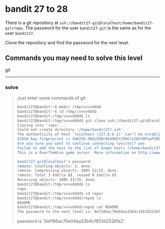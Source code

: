 # bandit 27 to 28

There is a git repository at `ssh://bandit27-git@localhost/home/bandit27-git/repo`. The password for the user `bandit27-git` is the same as for the user `bandit27`.

Clone the repository and find the password for the next level.

## Commands you may need to solve this level

git

---

### solve

> Just enter some commands of git.
>
> ```bash
> bandit27@bandit:~$ mkdir /tmp/vvvvdddd
> bandit27@bandit:~$ cd /tmp//vvvvdddd
> bandit27@bandit:/tmp/vvvvdddd$ ls
> bandit27@bandit:/tmp/vvvvdddd$ git clone ssh://bandit27-git@localhost/home/bandit27-git/repo
> Cloning into 'repo'...
> Could not create directory '/home/bandit27/.ssh'.
> The authenticity of host 'localhost (127.0.0.1)' can't be established.
> ECDSA key fingerprint is SHA256:98UL0ZWr85496EtCRkKlo20X3OPnyPSB5tB5RPbhczc.
> Are you sure you want to continue connecting (yes/no)? yes
> Failed to add the host to the list of known hosts (/home/bandit27/.ssh/known_hosts).
> This is a OverTheWire game server. More information on http://www.overthewire.org/wargames
> 
> bandit27-git@localhost's password: 
> remote: Counting objects: 3, done.
> remote: Compressing objects: 100% (2/2), done.
> remote: Total 3 (delta 0), reused 0 (delta 0)
> Receiving objects: 100% (3/3), done.
> bandit27@bandit:/tmp/vvvvdddd$ ls
> repo
> bandit27@bandit:/tmp/vvvvdddd$ cd repo/
> bandit27@bandit:/tmp/vvvvdddd/repo$ ls
> README
> bandit27@bandit:/tmp/vvvvdddd/repo$ cat README 
> The password to the next level is: 0ef186ac70e04ea33b4c1853d2526fa2
> ```
>
> password is '0ef186ac70e04ea33b4c1853d2526fa2'.
>
>  